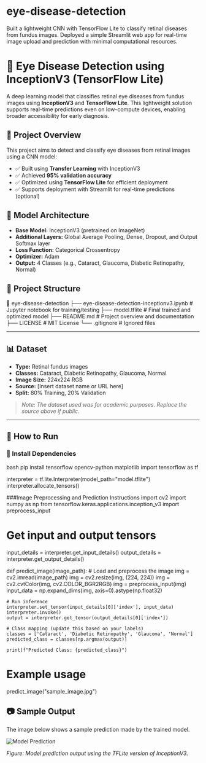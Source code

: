 # eye-disease-detection
Built a lightweight CNN with TensorFlow Lite to classify retinal diseases from fundus images. Deployed a simple Streamlit web app for real-time image upload and prediction with minimal computational resources.

# 🧠 Eye Disease Detection using InceptionV3 (TensorFlow Lite)

A deep learning model that classifies retinal eye diseases from fundus images using **InceptionV3** and **TensorFlow Lite**. This lightweight solution supports real-time predictions even on low-compute devices, enabling broader accessibility for early diagnosis.

## 📌 Project Overview

This project aims to detect and classify eye diseases from retinal images using a CNN model:

- ✅ Built using **Transfer Learning** with InceptionV3
- ✅ Achieved **95% validation accuracy**
- ✅ Optimized using **TensorFlow Lite** for efficient deployment
- ✅ Supports deployment with Streamlit for real-time predictions (optional)

## 🧠 Model Architecture

- **Base Model:** InceptionV3 (pretrained on ImageNet)
- **Additional Layers:** Global Average Pooling, Dense, Dropout, and Output Softmax layer
- **Loss Function:** Categorical Crossentropy
- **Optimizer:** Adam
- **Output:** 4 Classes (e.g., Cataract, Glaucoma, Diabetic Retinopathy, Normal)

## 📂 Project Structure

📁 eye-disease-detection
├── eye-disease-detection-inceptionv3.ipynb # Jupyter notebook for training/testing
├── model.tflite # Final trained and optimized model
├── README.md # Project overview and documentation
├── LICENSE # MIT License
└── .gitignore # Ignored files


---

## 📊 Dataset

- **Type:** Retinal fundus images
- **Classes:** Cataract, Diabetic Retinopathy, Glaucoma, Normal
- **Image Size:** 224x224 RGB
- **Source:** [Insert dataset name or URL here]
- **Split:** 80% Training, 20% Validation

> *Note: The dataset used was for academic purposes. Replace the source above if public.*

---

## 🚀 How to Run

### 🔧 Install Dependencies
bash
pip install tensorflow opencv-python matplotlib
import tensorflow as tf

interpreter = tf.lite.Interpreter(model_path="model.tflite")
interpreter.allocate_tensors()

###Image Preprocessing and Prediction Instructions
import cv2
import numpy as np
from tensorflow.keras.applications.inception_v3 import preprocess_input

# Get input and output tensors
input_details = interpreter.get_input_details()
output_details = interpreter.get_output_details()

def predict_image(image_path):
    # Load and preprocess the image
    img = cv2.imread(image_path)
    img = cv2.resize(img, (224, 224))
    img = cv2.cvtColor(img, cv2.COLOR_BGR2RGB)
    img = preprocess_input(img)
    input_data = np.expand_dims(img, axis=0).astype(np.float32)

    # Run inference
    interpreter.set_tensor(input_details[0]['index'], input_data)
    interpreter.invoke()
    output = interpreter.get_tensor(output_details[0]['index'])

    # Class mapping (update this based on your labels)
    classes = ['Cataract', 'Diabetic Retinopathy', 'Glaucoma', 'Normal']
    predicted_class = classes[np.argmax(output)]

    print(f"Predicted Class: {predicted_class}")

# Example usage
predict_image("sample_image.jpg")

## 📷 Sample Output

The image below shows a sample prediction made by the trained model.

![Model Prediction](sample_output.png)

*Figure: Model prediction output using the TFLite version of InceptionV3.*




